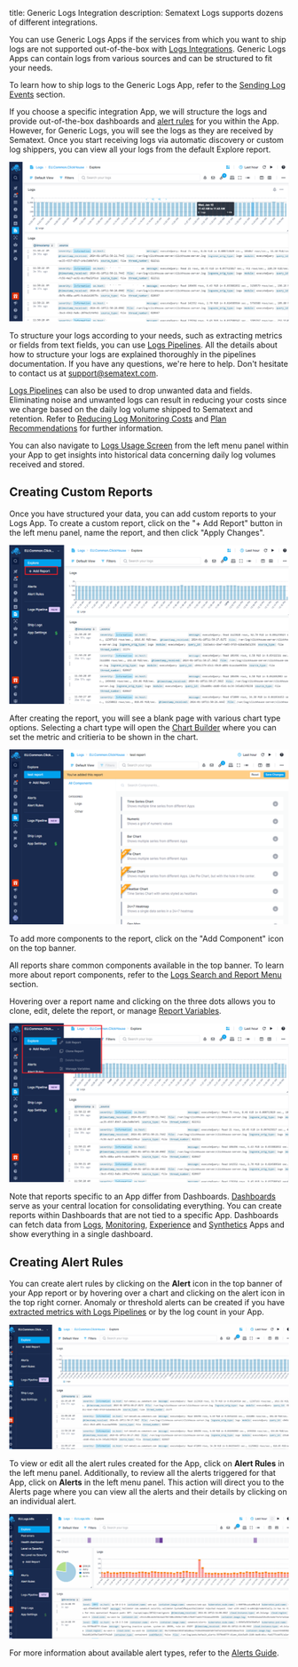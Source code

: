 title: Generic Logs Integration
description: Sematext Logs supports dozens of different integrations.

You can use Generic Logs Apps if the services from which you want to ship logs are not supported out-of-the-box with [Logs Integrations](https://sematext.com/docs/integration/). Generic Logs Apps can contain logs from various sources and can be structured to fit your needs.

To learn how to ship logs to the Generic Logs App, refer to the [Sending Log Events](https://sematext.com/docs/logs/sending-log-events/#generic-logs-app) section.

If you choose a specific integration App, we will structure the logs and provide out-of-the-box dashboards and [alert rules](https://sematext.com/docs/alerts/) for you within the App. However, for Generic Logs, you will see the logs as they are received by Sematext. Once you start receiving logs via automatic discovery or custom log shippers, you can view all your logs from the default Explore report.

![Generic Logs Explore Report](../images/integrations/generic-logs-app-explore.png)

To structure your logs according to your needs, such as extracting metrics or fields from text fields, you can use [Logs Pipelines](https://sematext.com/docs/logs/pipelines/). All the details about how to structure your logs are explained thoroughly in the pipelines documentation. If you have any questions, we're here to help. Don't hesitate to contact us at support@sematext.com.

[Logs Pipelines](https://sematext.com/docs/logs/pipelines/) can also be used to drop unwanted data and fields. Eliminating noise and unwanted logs can result in reducing your costs since we charge based on the daily log volume shipped to Sematext and retention. Refer to [Reducing Log Monitoring Costs](https://sematext.com/docs/logs/reduce-costs-with-pipelines/) and [Plan Recommendations](https://sematext.com/docs/logs/plan-recommendations/) for further information.

You can also navigate to [Logs Usage Screen](https://sematext.com/docs/logs/logs-usage-screen/) from the left menu panel within your App to get insights into historical data concerning daily log volumes received and stored.

## Creating Custom Reports

Once you have structured your data, you can add custom reports to your Logs App. To create a custom report, click on the "+ Add Report" button in the left menu panel, name the report, and then click "Apply Changes".

![Generic Logs Edit Report](../images/integrations/generic-logs-app-add-report.png)

After creating the report, you will see a blank page with various chart type options. Selecting a chart type will open the [Chart Builder](https://sematext.com/docs/dashboards/chart-builder/) where you can set the metric and critieria to be shown in the chart.

![Generic Logs Edit Report](../images/integrations/generic-logs-app-new-report.png)

To add more components to the report, click on the "Add Component" icon on the top banner.

All reports share common components available in the top banner. To learn more about report components, refer to the [Logs Search and Report Menu](https://sematext.com/docs/logs/reports-and-components/#logs-search-and-report-menu)  section.

Hovering over a report name and clicking on the three dots allows you to clone, edit, delete the report, or manage [Report Variables](https://sematext.com/docs/dashboards/report-variables/).

![Generic Logs Edit Report](../images/integrations/generic-logs-app-edit-report.png)

Note that reports specific to an App differ from Dashboards. [Dashboards](https://sematext.com/docs/dashboards/) serve as your central location for consolidating everything. You can create reports within Dashboards that are not tied to a specific App. Dashboards can fetch data from [Logs](https://sematext.com/docs/logs/), [Monitoring](https://sematext.com/docs/monitoring/), [Experience](https://sematext.com/docs/experience/) and [Synthetics](https://sematext.com/docs/synthetics/) Apps and show everything in a single dashboard.

## Creating Alert Rules

You can create alert rules by clicking on the **Alert** icon in the top banner of your App report or by hovering over a chart and clicking on the alert icon in the top right corner. Anomaly or threshold alerts can be created if you have [extracted metrics with Logs Pipelines](https://sematext.com/docs/logs/field-extractor-processor/) or by the log count in your App.

![Generic Logs Create Alert Rule](../images/integrations/generic-logs-app-alert-rule.gif)

To view or edit all the alert rules created for the App, click on **Alert Rules** in the left menu panel. Additionally, to review all the alerts triggered for that App, click on **Alerts** in the left menu panel. This action will direct you to the Alerts page where you can view all the alerts and their details by clicking on an individual alert.

![Generic Logs Create Alerts](../images/integrations/generic-logs-app-alerts.gif)

For more information about available alert types, refer to the [Alerts Guide](https://sematext.com/docs/guide/alerts-guide/).
